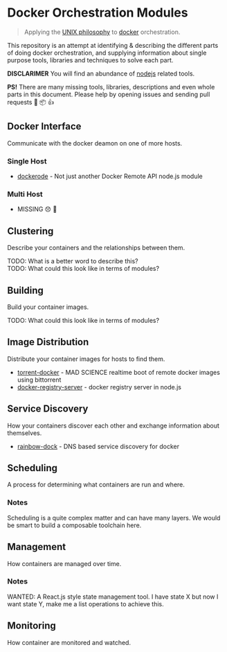 # Docker Orchestration Modules

> Applying the [UNIX philosophy](http://en.wikipedia.org/wiki/Unix_philosophy) to [docker](https://www.docker.com/) orchestration.

This repository is an attempt at identifying & describing the different parts of doing docker orchestration, and supplying information about single purpose tools, libraries and techniques to solve each part.

**DISCLARIMER** You will find an abundance of [nodejs](http://nodejs.org/) related tools.  

**PS!** There are many missing tools, libraries, descriptions and even whole parts in this document. Please help by opening issues and sending pull requests :santa: :package: :+1:

## Docker Interface

Communicate with the docker deamon on one of more hosts.

### Single Host

* [dockerode](https://github.com/apocas/dockerode) - Not just another Docker Remote API node.js module

### Multi Host

* MISSING :disappointed: :panda_face:

## Clustering

Describe your containers and the relationships between them.

TODO: What is a better word to describe this?  
TODO: What could this look like in terms of modules?

## Building

Build your container images.

TODO: What could this look like in terms of modules?

## Image Distribution

Distribute your container images for hosts to find them.

* [torrent-docker](https://github.com/mafintosh/torrent-docker) - MAD SCIENCE realtime boot of remote docker images using bittorrent
* [docker-registry-server](https://github.com/mafintosh/docker-registry-server) - docker registry server in node.js

## Service Discovery

How your containers discover each other and exchange information about themselves.

* [rainbow-dock](https://github.com/asbjornenge/rainbow-dock) - DNS based service discovery for docker

## Scheduling

A process for determining what containers are run and where.

### Notes

Scheduling is a quite complex matter and can have many layers. We would be smart to build a composable toolchain here.

## Management

How containers are managed over time.

### Notes

WANTED: A React.js style state management tool. I have state X but now I want state Y, make me a list operations to achieve this.

## Monitoring

How container are monitored and watched.